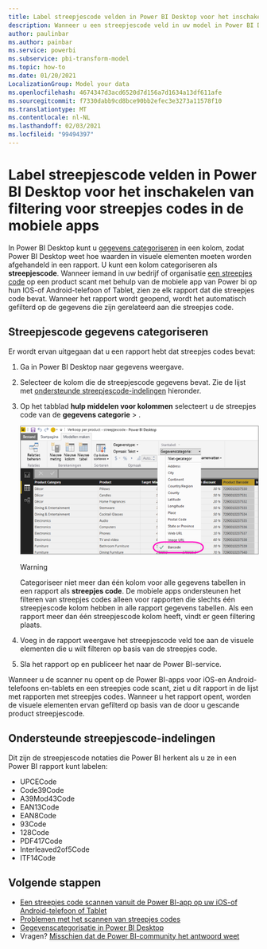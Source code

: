 ```yaml
---
title: Label streepjescode velden in Power BI Desktop voor het inschakelen van filtering voor streepjes codes in de mobiele apps
description: Wanneer u een streepjescode veld in uw model in Power BI Desktop labelt, kunnen gebruikers van mobiele apps de streepjes codes scannen om gefilterde gegevens op hun iOS-en Android-telefoons en tablets op te halen.
author: paulinbar
ms.author: painbar
ms.service: powerbi
ms.subservice: pbi-transform-model
ms.topic: how-to
ms.date: 01/20/2021
LocalizationGroup: Model your data
ms.openlocfilehash: 4674347d3acd6520d7d156a7d1634a13df611afe
ms.sourcegitcommit: f7330dabb9cd8bce90bb2efec3e3273a11578f10
ms.translationtype: MT
ms.contentlocale: nl-NL
ms.lasthandoff: 02/03/2021
ms.locfileid: "99494397"
---
```

# <a name="tag-barcode-fields-in-power-bi-desktop-to-enable-barcode-scan-filtering-in-the-mobile-apps"></a>Label streepjescode velden in Power BI Desktop voor het inschakelen van filtering voor streepjes codes in de mobiele apps

In Power BI Desktop kunt u [gegevens categoriseren](desktop-data-categorization.md) in een kolom, zodat Power BI Desktop weet hoe waarden in visuele elementen moeten worden afgehandeld in een rapport. U kunt een kolom categoriseren als **streepjescode**. Wanneer iemand in uw bedrijf of organisatie [een streepjes code](../consumer/mobile/mobile-apps-scan-barcode-iphone.md) op een product scant met behulp van de mobiele app van Power bi op hun IOS-of Android-telefoon of Tablet, zien ze elk rapport dat die streepjes code bevat. Wanneer het rapport wordt geopend, wordt het automatisch gefilterd op de gegevens die zijn gerelateerd aan die streepjes code.

## <a name="categorize-barcode-data"></a>Streepjescode gegevens categoriseren

Er wordt ervan uitgegaan dat u een rapport hebt dat streepjes codes bevat: 

1. Ga in Power BI Desktop naar gegevens weergave.
2. Selecteer de kolom die de streepjescode gegevens bevat. Zie de lijst met [ondersteunde streepjescode-indelingen](#supported-barcode-formats) hieronder.
3. Op het tabblad **hulp middelen voor kolommen** selecteert u de streepjes code van de **gegevens categorie**  >  .
   
    ![De lijst Gegevenscategorie](media/desktop-mobile-barcodes/power-bi-desktop-barcode.png)

    >[!WARNING]
    >Categoriseer niet meer dan één kolom voor alle gegevens tabellen in een rapport als **streepjes code**. De mobiele apps ondersteunen het filteren van streepjes codes alleen voor rapporten die slechts één streepjescode kolom hebben in alle rapport gegevens tabellen. Als een rapport meer dan één streepjescode kolom heeft, vindt er geen filtering plaats.

4. Voeg in de rapport weergave het streepjescode veld toe aan de visuele elementen die u wilt filteren op basis van de streepjes code.
5. Sla het rapport op en publiceer het naar de Power BI-service.

Wanneer u de scanner nu opent op de Power BI-apps voor iOS-en Android-telefoons en-tablets en een streepjes code scant, ziet u dit rapport in de lijst met rapporten met streepjes codes. Wanneer u het rapport opent, worden de visuele elementen ervan gefilterd op basis van de door u gescande product streepjescode.

## <a name="supported-barcode-formats"></a>Ondersteunde streepjescode-indelingen
Dit zijn de streepjescode notaties die Power BI herkent als u ze in een Power BI rapport kunt labelen: 

* UPCECode 
* Code39Code  
* A39Mod43Code 
* EAN13Code 
* EAN8Code  
* 93Code  
* 128Code 
* PDF417Code 
* Interleaved2of5Code 
* ITF14Code 

## <a name="next-steps"></a>Volgende stappen
* [Een streepjes code scannen vanuit de Power BI-app op uw iOS-of Android-telefoon of Tablet](../consumer/mobile/mobile-apps-scan-barcode-iphone.md)
* [Problemen met het scannen van streepjes codes](../consumer/mobile/mobile-apps-scan-barcode-iphone.md#issues-with-scanning-a-barcode)
* [Gegevenscategorisatie in Power BI Desktop](desktop-data-categorization.md)  
* Vragen? [Misschien dat de Power BI-community het antwoord weet](https://community.powerbi.com/)
